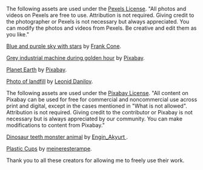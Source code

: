 The following assets are used under the [Pexels License](https://www.pexels.com/license/).  "All photos and videos on Pexels are free to use. Attribution is not required. Giving credit to the photographer or Pexels is not necessary but always appreciated. You can modify the photos and videos from Pexels. Be creative and edit them as you like."

[Blue and purple sky with stars](https://www.pexels.com/photo/blue-and-purple-sky-with-stars-3607542/) by [Frank Cone](https://www.pexels.com/@frank-cone-140140).

[Grey industrial machine during golden hour](https://www.pexels.com/photo/gray-industrial-machine-during-golden-hour-162568/) by [Pixabay](https://www.pexels.com/@pixabay).

[Planet Earth](https://www.pexels.com/photo/planet-earth-87651/) by [Pixabay](https://www.pexels.com/@pixabay).

[Photo of landfill](https://www.pexels.com/photo/photo-of-landfill-2768961/) by [Leonid Danilov](https://www.pexels.com/@infonautica).

The following assets are used under the [Pixabay License](https://pixabay.com/service/license/). "All content on Pixabay can be used for free for commercial and noncommercial use across print and digital, except in the cases mentioned in "What is not allowed". Attribution is not required. Giving credit to the contributor or Pixabay is not necessary but is always appreciated by our community. You can make modifications to content from Pixabay."

[Dinosaur teeth monster animal](https://pixabay.com/photos/dinosaur-teeth-monster-animal-4520225/) by [Engin_Akyurt ](https://pixabay.com/users/engin_akyurt-3656355/).

[Plastic Cups](https://pixabay.com/photos/plastic-cups-garbage-disposable-cups-973103/) by [meineresterampe](https://pixabay.com/users/meineresterampe-26089/).

Thank you to all these creators for allowing me to freely use their work.